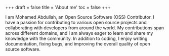 +++
draft = false
title = 'About me'
toc = false
+++

I am Mohamed Abdullah, an Open Source Software (OSS) Contributor. I have a passion for contributing to various open source projects and collaborating with developers from around the world. My contributions span across different domains, and I am always eager to learn and share my knowledge with the community. In addition to coding, I enjoy writing documentation, fixing bugs, and improving the overall quality of open source software.


